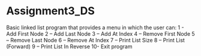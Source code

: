 # Assignment3_DS
Basic linked list program that provides a menu in which the user can:
1 - Add First Node
2 – Add Last Node
3 – Add At Index
4 – Remove First Node
5 – Remove Last Node
6 – Remove At Index
7 – Print List Size
8 – Print List (Forward)
9 – Print List In Reverse
10- Exit program
